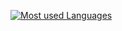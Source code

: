 <!-- <img src="./logo.jpg" alt="Kayano Oyama"> -->

<!-- ### About Me

- I'm a **Front-End Developer**
- I'm based on Vancouver, BC

### My Skill Set

- Front-end development using **HTML**, **CSS** and **JavaScript**
- Create **UI design** using **PhotoShop**
- Build and customize **WordPress** websites
- Currently upgrading my **React** and **TypeScript** skills -->

[![Most used Languages](https://github-readme-stats.vercel.app/api/top-langs/?username=suefrontend)](https://github.com/anuraghazra/github-readme-stats)

<!--
**suefrontend/suefrontend** is a ✨ _special_ ✨ repository because its `README.md` (this file) appears on your GitHub profile
-->
